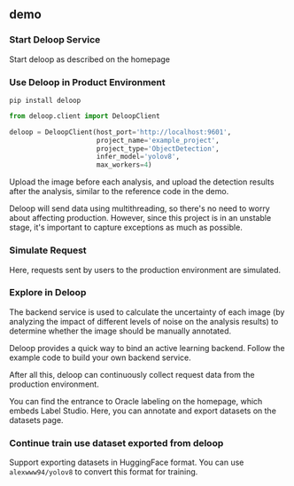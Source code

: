 ## demo

### Start Deloop Service

Start deloop as described on the homepage

### Use Deloop in Product Environment

```
pip install deloop
```

```python
from deloop.client import DeloopClient

deloop = DeloopClient(host_port='http://localhost:9601',
                      project_name='example_project',
                      project_type='ObjectDetection',
                      infer_model='yolov8',
                      max_workers=4)
```

Upload the image before each analysis, and upload the detection results after the analysis, similar to the reference
code in the demo.

Deloop will send data using multithreading, so there's no need to worry about affecting production. However, since this
project is in an unstable stage, it's important to capture exceptions as much as possible.

### Simulate Request

Here, requests sent by users to the production environment are simulated.

### Explore in Deloop

The backend service is used to calculate the uncertainty of each image (by analyzing the impact of different levels of
noise on the analysis results) to determine whether the image should be manually annotated.

Deloop provides a quick way to bind an active learning backend. Follow the example code to build your own backend
service.

After all this, deloop can continuously collect request data from the production environment.

You can find the entrance to Oracle labeling on the homepage, which embeds Label Studio. Here, you can annotate and
export datasets on the datasets page.

### Continue train use dataset exported from deloop

Support exporting datasets in HuggingFace format. You can use `alexwww94/yolov8` to convert this format for training.